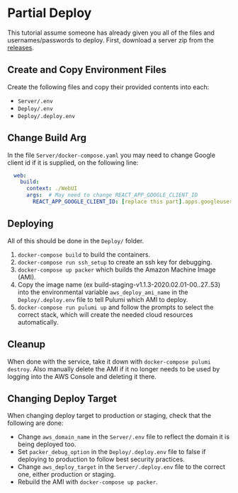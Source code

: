 # Partial Deploy

This tutorial assume someone has already given you all of the files and usernames/passwords to deploy. First, download a server zip from the [releases](https://github.com/jhburns/ExperienceCapture/releases).

## Create and Copy Environment Files

Create the following files and copy their provided contents into each:

- `Server/.env`
- `Deploy/.env`
- `Deploy/.deploy.env`

## Change Build Arg

In the file `Server/docker-compose.yaml` you may need to change Google client id if it is supplied, on the following line:

```yaml
  web:
    build:
      context: ./WebUI
      args:  # May need to change REACT_APP_GOOGLE_CLIENT_ID
        REACT_APP_GOOGLE_CLIENT_ID: [replace this part].apps.googleusercontent.com
```

## Deploying

All of this should be done in the `Deploy/` folder.

1. `docker-compose build` to build the containers.
1. `docker-compose run ssh_setup` to create an ssh key for debugging.
1. `docker-compose up packer` which builds the Amazon Machine Image (AMI).
1. Copy the image name (ex build-staging-v1.1.3-2020.02.01-00..27..53) into the environmental variable `aws_deploy_ami_name` in the `Deploy/.deploy.env` file to tell Pulumi which AMI to deploy.
1. `docker-compose run pulumi up` and follow the prompts to select the correct stack, which will create the needed cloud resources automatically.

## Cleanup

When done with the service, take it down with `docker-compose pulumi destroy`. Also manually delete the AMI if it no longer needs to be used by logging into the AWS Console and deleting it there.

## Changing Deploy Target 

When changing deploy target to production or staging, check that the following are done:
- Change `aws_domain_name` in the `Server/.env` file to reflect the domain it is being deployed too.
- Set `packer_debug_option` in the `Deploy/.deploy.env` file to false if deploying to production to follow best security practices.
- Change `aws_deploy_target` in the `Server/.deploy.env` file to the correct one, either production or staging.
- Rebuild the AMI with `docker-compose up packer`.
